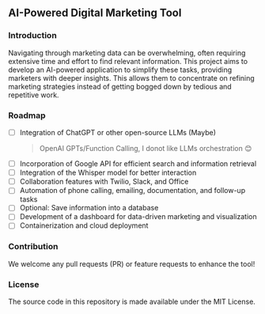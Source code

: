 ## AI-Powered Digital Marketing Tool

### Introduction

Navigating through marketing data can be overwhelming, often requiring extensive time and effort to find relevant information. This project aims to develop an AI-powered application to simplify these tasks, providing marketers with deeper insights. This allows them to concentrate on refining marketing strategies instead of getting bogged down by tedious and repetitive work.

### Roadmap

- [ ] Integration of ChatGPT or other open-source LLMs (Maybe)
  > OpenAI GPTs/Function Calling, I donot like LLMs orchestration 😊
- [ ] Incorporation of Google API for efficient search and information retrieval
- [ ] Integration of the Whisper model for better interaction
- [ ] Collaboration features with Twilio, Slack, and Office
- [ ] Automation of phone calling, emailing, documentation, and follow-up tasks
- [ ] Optional: Save information into a database
- [ ] Development of a dashboard for data-driven marketing and visualization
- [ ] Containerization and cloud deployment

### Contribution

We welcome any pull requests (PR) or feature requests to enhance the tool!

### License

The source code in this repository is made available under the MIT License.
